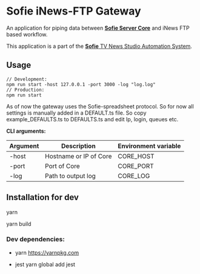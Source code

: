 # Sofie iNews-FTP Gateway


An application for piping data between [**Sofie Server Core**](https://github.com/nrkno/tv-automation-server-core) and iNews FTP based workflow.

This application is a part of the [**Sofie** TV News Studio Automation System](https://github.com/nrkno/Sofie-TV-automation/).

## Usage
```
// Development:
npm run start -host 127.0.0.1 -port 3000 -log "log.log"
// Production:
npm run start
```

As of now the gateway uses the Sofie-spreadsheet protocol. So for now all settings is manually added in a DEFAULT.ts file. So copy example_DEFAULTS.ts to DEFAULTS.ts and edit Ip, login, queues etc.

**CLI arguments:**

| Argument  | Description | Environment variable |
| ------------- | ------------- | --- |
| -host  | Hostname or IP of Core  | CORE_HOST  |
| -port  | Port of Core   |  CORE_PORT |
| -log  | Path to output log |  CORE_LOG |

## Installation for dev

yarn

yarn build

### Dev dependencies:

* yarn
	https://yarnpkg.com

* jest
	yarn global add jest
